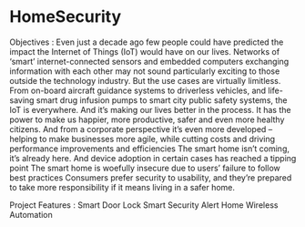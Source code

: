 # HomeSecurity

Objectives :
Even just a decade ago few people could have predicted the impact the Internet of Things (IoT) would have on our lives. Networks of ‘smart’ internet-connected sensors and embedded computers exchanging information with each other may not sound particularly exciting to those outside the technology industry. But the use cases are virtually limitless. From on-board aircraft guidance systems to driverless vehicles, and life-saving smart drug infusion pumps to smart city public safety systems, the IoT is everywhere. And it’s making our lives better in the process. It has the power to make us happier, more productive, safer and even more healthy citizens. And from a corporate perspective it’s even more developed – helping to make businesses more agile, while cutting costs and driving performance improvements and efficiencies
The smart home isn’t coming, it’s already here. And device adoption in certain cases has reached a tipping point
The smart home is woefully insecure due to users’ failure to follow best practices
Consumers prefer security to usability, and they’re prepared to take more responsibility if it means living in a safer home.

Project Features :
Smart Door Lock
Smart Security Alert
Home Wireless Automation
